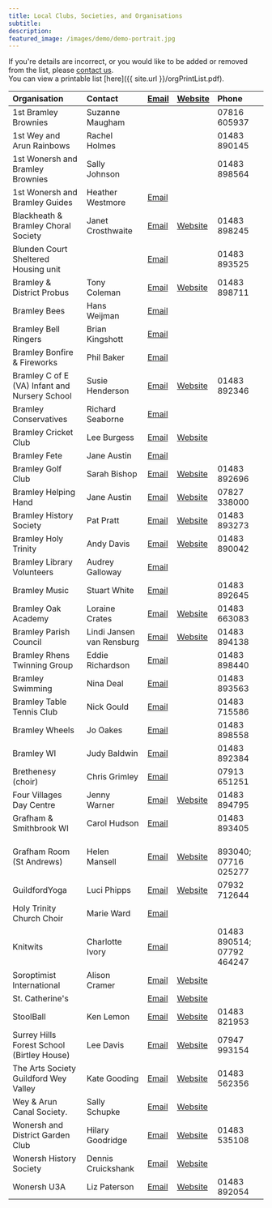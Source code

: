 ```yaml
---
title: Local Clubs, Societies, and Organisations
subtitle: 
description: 
featured_image: /images/demo/demo-portrait.jpg
---
```


If you're details are incorrect, or you would like to be added or removed from the list, please [contact us](/contact).<br>
You can view a printable list [here]({{ site.url }}/orgPrintList.pdf).


<!-- Start Issue Table -->

| Organisation | Contact | [Email](mailto:Email) | [Website](Website) | Phone | 
|:----|:----|:----|:----|:----|
| 1st Bramley Brownies | Suzanne Maugham |  |  | 07816 605937 | 
| 1st Wey and Arun Rainbows | Rachel Holmes |  |  | 01483 890145 | 
| 1st Wonersh and Bramley Brownies | Sally Johnson |  |  | 01483 898564 | 
| 1st Wonersh and Bramley Guides | Heather Westmore | [Email](mailto:Guides1stwonbram@outlook.com) |  |  | 
| Blackheath & Bramley Choral Society  | Janet Crosthwaite | [Email](mailto:chairman.bbcs@hotmail.com) | [Website](https://www.bandbcs.org.uk) | 01483 898245 | 
| Blunden Court Sheltered Housing unit  |  | [Email](mailto:blundencourt@waverley.gov.uk) |  | 01483 893525 | 
| Bramley & District Probus | Tony Coleman | [Email](mailto:tjc66@btinternet.com) | [Website](https://probusglobal.org/Clubs/show.php?id=GB-1148) | 01483 898711 | 
| Bramley Bees | Hans Weijman | [Email](mailto:bramleybees@gmail.com) |  |  | 
| Bramley Bell Ringers | Brian Kingshott | [Email](mailto:brian.kingshott@btinternet.com) |  |  | 
| Bramley Bonfire & Fireworks | Phil Baker | [Email](mailto:philbakerhome@googlemail.com) |  |  | 
| Bramley C of E (VA) Infant and Nursery School | Susie Henderson | [Email](mailto:admin@bramley.surrey.sch.uk) | [Website](http://www.bramley.surrey.sch.uk) | 01483 892346 | 
| Bramley Conservatives | Richard Seaborne | [Email](mailto:richardseaborne@aol.com) |  |  | 
| Bramley Cricket Club | Lee Burgess | [Email](mailto:leeburgess85@mail.com) | [Website](https://bramleycc.cricketclubwebsite.co.uk) |  | 
| Bramley Fete | Jane Austin | [Email](mailto:janewillpage@gmail.com) |  |  | 
| Bramley Golf Club | Sarah Bishop | [Email](mailto:sarah@bramleygolfclub.co.uk) | [Website](https://www.bramleygolfclub.co.uk) | 01483 892696 | 
| Bramley Helping Hand | Jane Austin | [Email](mailto:bramleyhelpinghand@gmail.com) | [Website](https://www.holytrinitybramley.org.uk/564098536968.htm) | 07827 338000 | 
| Bramley History Society | Pat Pratt | [Email](mailto:ericpkp14@gmail.com) | [Website](https://www.bramleyhistorysociety.org.uk) | 01483 893273 | 
| Bramley Holy Trinity | Andy Davis | [Email](mailto:office@holytrinitybramley.org.uk) | [Website](https://www.holytrinitybramley.org.uk) | 01483 890042 | 
| Bramley Library Volunteers | Audrey Galloway | [Email](mailto:audreygal@aol.com) |  |  | 
| Bramley Music | Stuart White | [Email](mailto:stuartwhite@waitrose.com) |  | 01483 892645 | 
| Bramley Oak Academy | Loraine  Crates | [Email](mailto:office@bramleyoak.lseat.org.uk) | [Website](https://www.bramleyoakacademy.org.uk) | 01483 663083 | 
| Bramley Parish Council | Lindi Jansen van Rensburg | [Email](mailto:clerk@bramleyparish.co.uk) | [Website](https://www.bramleyparish.co.uk) | 01483 894138 | 
| Bramley Rhens Twinning Group | Eddie Richardson | [Email](mailto:eerichardson45@gmail.com) |  | 01483 898440 | 
| Bramley Swimming | Nina Deal | [Email](mailto:alan.deal5@sky.com) |  | 01483 893563 | 
| Bramley Table Tennis Club | Nick Gould | [Email](mailto:gould157@btinternet.com) |  | 01483 715586 | 
| Bramley Wheels | Jo Oakes | [Email](mailto:joanneoakes@aol.com) |  | 01483 898558 | 
| Bramley WI | Judy Baldwin | [Email](mailto:judy.wickets@btinternet.com) |  | 01483 892384 | 
| Brethenesy (choir) | Chris Grimley | [Email](mailto:ChrisGrimley1@outlook.com) |  | 07913 651251 | 
| Four Villages Day Centre | Jenny Warner | [Email](mailto:manager@fourvillages.co.uk) | [Website](https://www.fourvillages.co.uk) | 01483 894795 | 
| Grafham & Smithbrook WI | Carol Hudson | [Email](mailto:carolmhudson@yahoo.co.uk) |  | 01483 893405 | 
| Grafham Room (St Andrews) | Helen Mansell | [Email](mailto:grafham.room@gmail.com) | [Website](https://www.grafhamroom.org) |  	<br>893040; 07716 025277 | 
| GuildfordYoga | Luci Phipps | [Email](mailto:luci@guildfordyoga.co.uk) | [Website](https://guildfordyoga.co.uk) | 07932 712644 | 
| Holy Trinity Church Choir | Marie Ward | [Email](mailto:marie47ward@hotmail.com) |  |  | 
| Knitwits | Charlotte Ivory | [Email](mailto:lotski3@yahoo.co.uk) |  | 01483 890514; 07792 464247 | 
| Soroptimist International | Alison Cramer | [Email](mailto:aecramer003@gmail.com) | [Website](https://sigbi.org/surrey-hills) |  | 
| St. Catherine's |  | [Email](mailto:schooloffice@stcatherines.info ) | [Website](https://www.stcatherines.info) |  | 
| StoolBall | Ken Lemon | [Email](mailto:ttlemon@hotmail.com) | [Website](https://www.stoolball.org.uk/guildford) | 01483 821953 | 
| Surrey Hills Forest School (Birtley House) | Lee Davis | [Email](mailto:lee@surreyhillsforestschool.co.uk) | [Website](https://surreyhillsforestschool.co.uk) | 07947 993154 | 
| The Arts Society Guildford Wey Valley | Kate Gooding | [Email](mailto:kg@wagl.biz) | [Website](https://tasgwv.org.uk) | 01483 562356 | 
| Wey & Arun Canal Society. | Sally Schupke | [Email](mailto:Sally_Schupke@weyandarun.co.uk) | [Website](https://weyarun.org.uk) |  | 
| Wonersh and District Garden Club | Hilary Goodridge | [Email](mailto:hilarygoodridge@ymail.com) | [Website](https://www.wonershconnections.org/wonersh-district-gardening-club) | 01483 535108 | 
| Wonersh History Society | Dennis Cruickshank | [Email](mailto:wonershhistory@gmail.com) | [Website](//www.wonershHistory.co.uk)|  | 
| Wonersh U3A | Liz Paterson | [Email](mailto:lizpaterson@hotmail.com) | [Website](https://u3asites.org.uk/wonersh) | 01483 892054 | 

<!-- End Issue Table -->

